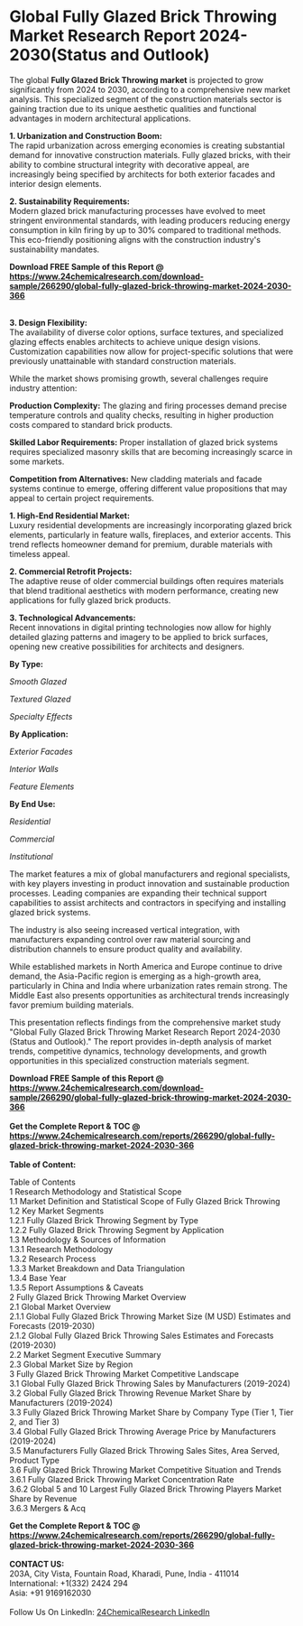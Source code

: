 <h1>Global Fully Glazed Brick Throwing Market Research Report 2024-2030(Status and Outlook)</h1><p>The global <strong>Fully Glazed Brick Throwing market</strong> is projected to grow significantly from 2024 to 2030, according to a comprehensive new market analysis. This specialized segment of the construction materials sector is gaining traction due to its unique aesthetic qualities and functional advantages in modern architectural applications.</p><p><strong>1. Urbanization and Construction Boom:</strong><br>
The rapid urbanization across emerging economies is creating substantial demand for innovative construction materials. Fully glazed bricks, with their ability to combine structural integrity with decorative appeal, are increasingly being specified by architects for both exterior facades and interior design elements.</p><p><strong>2. Sustainability Requirements:</strong><br>
Modern glazed brick manufacturing processes have evolved to meet stringent environmental standards, with leading producers reducing energy consumption in kiln firing by up to 30% compared to traditional methods. This eco-friendly positioning aligns with the construction industry's sustainability mandates.</p><div><b>Download FREE Sample of this Report @ 
            <a href="https://www.24chemicalresearch.com/download-sample/266290/global-fully-glazed-brick-throwing-market-2024-2030-366">
            https://www.24chemicalresearch.com/download-sample/266290/global-fully-glazed-brick-throwing-market-2024-2030-366</a></b></div><br><p><strong>3. Design Flexibility:</strong><br>
The availability of diverse color options, surface textures, and specialized glazing effects enables architects to achieve unique design visions. Customization capabilities now allow for project-specific solutions that were previously unattainable with standard construction materials.</p><p>While the market shows promising growth, several challenges require industry attention:</p><p><strong>Production Complexity:</strong> The glazing and firing processes demand precise temperature controls and quality checks, resulting in higher production costs compared to standard brick products.</p><p><strong>Skilled Labor Requirements:</strong> Proper installation of glazed brick systems requires specialized masonry skills that are becoming increasingly scarce in some markets.</p><p><strong>Competition from Alternatives:</strong> New cladding materials and facade systems continue to emerge, offering different value propositions that may appeal to certain project requirements.</p><p><strong>1. High-End Residential Market:</strong><br>
Luxury residential developments are increasingly incorporating glazed brick elements, particularly in feature walls, fireplaces, and exterior accents. This trend reflects homeowner demand for premium, durable materials with timeless appeal.</p><p><strong>2. Commercial Retrofit Projects:</strong><br>
The adaptive reuse of older commercial buildings often requires materials that blend traditional aesthetics with modern performance, creating new applications for fully glazed brick products.</p><p><strong>3. Technological Advancements:</strong><br>
Recent innovations in digital printing technologies now allow for highly detailed glazing patterns and imagery to be applied to brick surfaces, opening new creative possibilities for architects and designers.</p><p><strong>By Type:</strong></p><p><em>Smooth Glazed</em></p><p><em>Textured Glazed</em></p><p><em>Specialty Effects</em></p><p><strong>By Application:</strong></p><p><em>Exterior Facades</em></p><p><em>Interior Walls</em></p><p><em>Feature Elements</em></p><p><strong>By End Use:</strong></p><p><em>Residential</em></p><p><em>Commercial</em></p><p><em>Institutional</em></p><p>The market features a mix of global manufacturers and regional specialists, with key players investing in product innovation and sustainable production processes. Leading companies are expanding their technical support capabilities to assist architects and contractors in specifying and installing glazed brick systems.</p><p>The industry is also seeing increased vertical integration, with manufacturers expanding control over raw material sourcing and distribution channels to ensure product quality and availability.</p><p>While established markets in North America and Europe continue to drive demand, the Asia-Pacific region is emerging as a high-growth area, particularly in China and India where urbanization rates remain strong. The Middle East also presents opportunities as architectural trends increasingly favor premium building materials.</p><p>This presentation reflects findings from the comprehensive market study "Global Fully Glazed Brick Throwing Market Research Report 2024-2030 (Status and Outlook)." The report provides in-depth analysis of market trends, competitive dynamics, technology developments, and growth opportunities in this specialized construction materials segment.</p><div><b>Download FREE Sample of this Report @ 
            <a href="https://www.24chemicalresearch.com/download-sample/266290/global-fully-glazed-brick-throwing-market-2024-2030-366">
            https://www.24chemicalresearch.com/download-sample/266290/global-fully-glazed-brick-throwing-market-2024-2030-366</a></b></div><br><div><b>Get the Complete Report & TOC @ 
            <a href="https://www.24chemicalresearch.com/reports/266290/global-fully-glazed-brick-throwing-market-2024-2030-366">
            https://www.24chemicalresearch.com/reports/266290/global-fully-glazed-brick-throwing-market-2024-2030-366</a></b></div><br>
            <b>Table of Content:</b><p>Table of Contents<br />
1 Research Methodology and Statistical Scope<br />
1.1 Market Definition and Statistical Scope of Fully Glazed Brick Throwing<br />
1.2 Key Market Segments<br />
1.2.1 Fully Glazed Brick Throwing Segment by Type<br />
1.2.2 Fully Glazed Brick Throwing Segment by Application<br />
1.3 Methodology & Sources of Information<br />
1.3.1 Research Methodology<br />
1.3.2 Research Process<br />
1.3.3 Market Breakdown and Data Triangulation<br />
1.3.4 Base Year<br />
1.3.5 Report Assumptions & Caveats<br />
2 Fully Glazed Brick Throwing Market Overview<br />
2.1 Global Market Overview<br />
2.1.1 Global Fully Glazed Brick Throwing Market Size (M USD) Estimates and Forecasts (2019-2030)<br />
2.1.2 Global Fully Glazed Brick Throwing Sales Estimates and Forecasts (2019-2030)<br />
2.2 Market Segment Executive Summary<br />
2.3 Global Market Size by Region<br />
3 Fully Glazed Brick Throwing Market Competitive Landscape<br />
3.1 Global Fully Glazed Brick Throwing Sales by Manufacturers (2019-2024)<br />
3.2 Global Fully Glazed Brick Throwing Revenue Market Share by Manufacturers (2019-2024)<br />
3.3 Fully Glazed Brick Throwing Market Share by Company Type (Tier 1, Tier 2, and Tier 3)<br />
3.4 Global Fully Glazed Brick Throwing Average Price by Manufacturers (2019-2024)<br />
3.5 Manufacturers Fully Glazed Brick Throwing Sales Sites, Area Served, Product Type<br />
3.6 Fully Glazed Brick Throwing Market Competitive Situation and Trends<br />
3.6.1 Fully Glazed Brick Throwing Market Concentration Rate<br />
3.6.2 Global 5 and 10 Largest Fully Glazed Brick Throwing Players Market Share by Revenue<br />
3.6.3 Mergers & Acq</p><div><b>Get the Complete Report & TOC @ 
            <a href="https://www.24chemicalresearch.com/reports/266290/global-fully-glazed-brick-throwing-market-2024-2030-366">
            https://www.24chemicalresearch.com/reports/266290/global-fully-glazed-brick-throwing-market-2024-2030-366</a></b></div><br><b>CONTACT US:</b><br>
            203A, City Vista, Fountain Road, Kharadi, Pune, India - 411014<br>
            International: +1(332) 2424 294<br>
            Asia: +91 9169162030 <br><br>
            Follow Us On LinkedIn: <a href="https://www.linkedin.com/company/24chemicalresearch/">24ChemicalResearch LinkedIn</a>